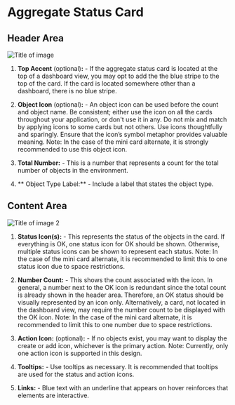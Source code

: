 # Aggregate Status Card

## Header Area
![Title of image](img/image-name-goes-here.jpg)

  1. **Top Accent** (optional)**:**
    - If the aggregate status card is located at the top of a dashboard view, you may opt to add the the blue stripe to the top of the card. If the card is located somewhere other than a dashboard, there is no blue stripe.

  1. **Object Icon** (optional)**:**
    - An object icon can be used before the count and object name. Be consistent; either use the icon on all the cards throughout your application, or don't use it in any. Do not mix and match by applying icons to some cards but not others. Use icons thoughtfully and sparingly. Ensure that the icon’s symbol metaphor provides valuable meaning. Note: In the case of the mini card alternate, it is strongly recommended to use this object icon.

  1. **Total Number:**
    - This is a number that represents a count for the total number of objects in the environment.

  1. ** Object Type Label:**
    - Include a label that states the object type.

## Content Area

![Title of image 2](img/image-name-goes-here-2.jpg)

  1. **Status Icon(s):**
    - This represents the status of the objects in the card. If everything is OK, one status icon for OK should be shown. Otherwise, multiple status icons can be shown to represent each status. Note: In the case of the mini card alternate, it is recommended to limit this to one status icon due to space restrictions.

  1. **Number Count:**
    - This shows the count associated with the icon. In general, a number next to the OK icon is redundant since the total count is already shown in the header area. Therefore, an OK status should be visually represented by an icon only. Alternatively, a card, not located in the dashboard view, may require the number count to be displayed with the OK icon. Note: In the case of the mini card alternate, it is recommended to limit this to one number due to space restrictions.

  1. **Action Icon:** (optional)**:**
    - If no objects exist, you may want to display the create or add icon, whichever is the primary action. Note: Currently, only one action icon is supported in this design.

  1. **Tooltips:**
    - Use tooltips as necessary. It is recommended that tooltips are used for the status and action icons.

  1. **Links:**
    - Blue text with an underline that appears on hover reinforces that elements are interactive.
